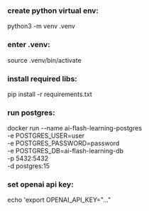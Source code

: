 ### create python virtual env:
python3 -m venv .venv

### enter .venv:
source .venv/bin/activate

### install required libs:
pip install -r requirements.txt

### run postgres:
docker run --name ai-flash-learning-postgres \
  -e POSTGRES_USER=user \
  -e POSTGRES_PASSWORD=password \
  -e POSTGRES_DB=ai-flash-learning-db \
  -p 5432:5432 \
  -d postgres:15

### set openai api key:
echo 'export OPENAI_API_KEY="..."
